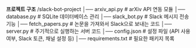 **프로젝트 구조**
/slack-bot-project
│── arxiv_api.py            # arXiv API 연동 모듈
│── database.py             # SQLite 데이터베이스 관리
│── slack_bot.py            # Slack 메시지 전송 기능
│── fetch_papers.py         # 논문을 가져와서 Slack으로 보내는 코드
│── server.py               # 주기적으로 실행하는 서버 코드
│── config.json             # 설정 파일 (API 사용 여부, Slack 토큰, 채널 설정 등)
│── requirements.txt        # 필요한 패키지 목록
